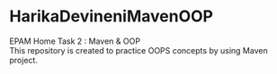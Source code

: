 # HarikaDevineniMavenOOP
EPAM Home Task 2 : Maven &amp; OOP
<br/>This repository is created to practice OOPS concepts by using Maven project.
